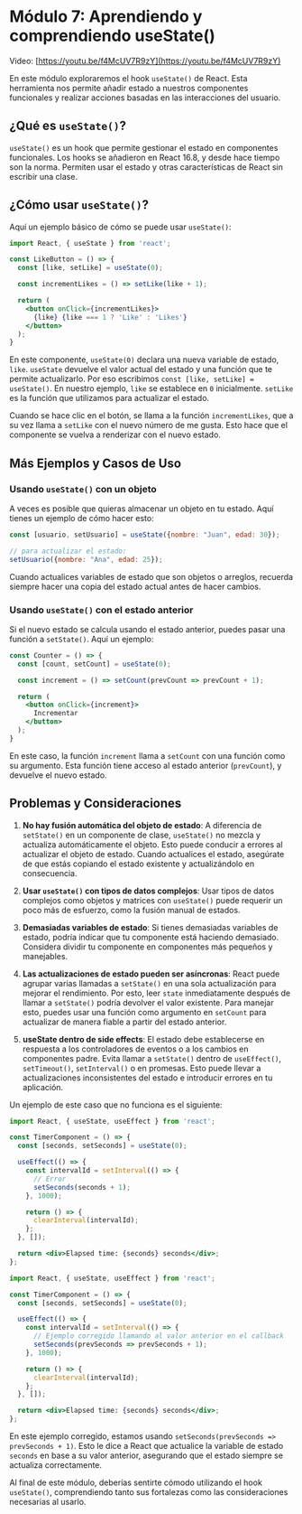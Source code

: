 # Módulo 7: Aprendiendo y comprendiendo useState()

Video: [https://youtu.be/f4McUV7R9zY](https://youtu.be/f4McUV7R9zY)

En este módulo exploraremos el hook `useState()` de React. Esta herramienta nos permite añadir estado a nuestros componentes funcionales y realizar acciones basadas en las interacciones del usuario.

## ¿Qué es `useState()`?

`useState()` es un hook que permite gestionar el estado en componentes funcionales. Los hooks se añadieron en React 16.8, y desde hace tiempo son la norma. Permiten usar el estado y otras características de React sin escribir una clase.

## ¿Cómo usar `useState()`?

Aquí un ejemplo básico de cómo se puede usar `useState()`:

```jsx
import React, { useState } from 'react';

const LikeButton = () => {
  const [like, setLike] = useState(0);

  const incrementLikes = () => setLike(like + 1);

  return (
    <button onClick={incrementLikes}>
      {like} {like === 1 ? 'Like' : 'Likes'}
    </button>
  );
}
```

En este componente, `useState(0)` declara una nueva variable de estado, `like`. `useState` devuelve el valor actual del estado y una función que te permite actualizarlo. Por eso escribimos `const [like, setLike] = useState()`. En nuestro ejemplo, `like` se establece en `0` inicialmente. `setLike` es la función que utilizamos para actualizar el estado.

Cuando se hace clic en el botón, se llama a la función `incrementLikes`, que a su vez llama a `setLike` con el nuevo número de me gusta. Esto hace que el componente se vuelva a renderizar con el nuevo estado.

## Más Ejemplos y Casos de Uso

### Usando `useState()` con un objeto

A veces es posible que quieras almacenar un objeto en tu estado. Aquí tienes un ejemplo de cómo hacer esto:

```jsx
const [usuario, setUsuario] = useState({nombre: "Juan", edad: 30});

// para actualizar el estado:
setUsuario({nombre: "Ana", edad: 25});
```

Cuando actualices variables de estado que son objetos o arreglos, recuerda siempre hacer una copia del estado actual antes de hacer cambios.

### Usando `useState()` con el estado anterior

Si el nuevo estado se calcula usando el estado anterior, puedes pasar una función a `setState()`. Aquí un ejemplo:

```jsx
const Counter = () => {
  const [count, setCount] = useState(0);

  const increment = () => setCount(prevCount => prevCount + 1);

  return (
    <button onClick={increment}>
      Incrementar
    </button>
  );
}
```

En este caso, la función `increment` llama a `setCount` con una función como su argumento. Esta función tiene acceso al estado anterior (`prevCount`), y devuelve el nuevo estado.

## Problemas y Consideraciones

1. **No hay fusión automática del objeto de estado**: A diferencia de `setState()` en un componente de clase, `useState()` no mezcla y actualiza automáticamente el objeto. Esto puede conducir a errores al actualizar el objeto de estado. Cuando actualices el estado, asegúrate de que estás copiando el estado existente y actualizándolo en consecuencia.

2. **Usar `useState()` con tipos de datos complejos**: Usar tipos de datos complejos como objetos y matrices con `useState()` puede requerir un poco más de esfuerzo, como la fusión manual de estados.

3. **Demasiadas variables de estado**: Si tienes demasiadas variables de estado, podría indicar que tu componente está haciendo demasiado. Considera dividir tu componente en componentes más pequeños y manejables.

4. **Las actualizaciones de estado pueden ser asíncronas**: React puede agrupar varias llamadas a `setState()` en una sola actualización para mejorar el rendimiento. Por esto, leer `state` inmediatamente después de llamar a `setState()` podría devolver el valor existente. Para manejar esto, puedes usar una función como argumento en `setCount` para actualizar de manera fiable a partir del estado anterior.

5. **useState dentro de side effects**: El estado debe establecerse en respuesta a los controladores de eventos o a los cambios en componentes padre. Evita llamar a `setState()` dentro de `useEffect()`, `setTimeout()`, `setInterval()` o en promesas. Esto puede llevar a actualizaciones inconsistentes del estado e introducir errores en tu aplicación.

Un ejemplo de este caso que no funciona es el siguiente:

```jsx
import React, { useState, useEffect } from 'react';

const TimerComponent = () => {
  const [seconds, setSeconds] = useState(0);

  useEffect(() => {
    const intervalId = setInterval(() => {
      // Error
      setSeconds(seconds + 1);
    }, 1000);

    return () => {
      clearInterval(intervalId);
    };
  }, []);

  return <div>Elapsed time: {seconds} seconds</div>;
};
```

```jsx
import React, { useState, useEffect } from 'react';

const TimerComponent = () => {
  const [seconds, setSeconds] = useState(0);

  useEffect(() => {
    const intervalId = setInterval(() => {
      // Ejemplo corregido llamando al valor anterior en el callback
      setSeconds(prevSeconds => prevSeconds + 1);
    }, 1000);

    return () => {
      clearInterval(intervalId);
    };
  }, []);

  return <div>Elapsed time: {seconds} seconds</div>;
};
```

En este ejemplo corregido, estamos usando `setSeconds(prevSeconds => prevSeconds + 1)`. Esto le dice a React que actualice la variable de estado `seconds` en base a su valor anterior, asegurando que el estado siempre se actualiza correctamente.

Al final de este módulo, deberías sentirte cómodo utilizando el hook `useState()`, comprendiendo tanto sus fortalezas como las consideraciones necesarias al usarlo.